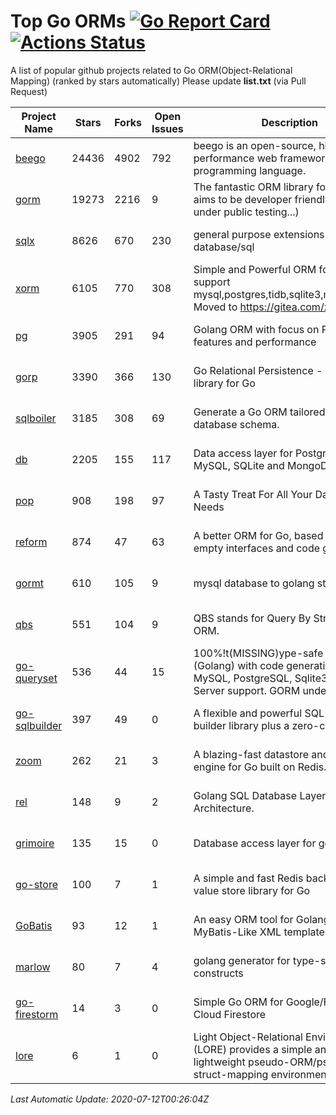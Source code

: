 # Top Go ORMs [![Go Report Card](https://goreportcard.com/badge/github.com/d-tsuji/awesome-go-orms)](https://goreportcard.com/report/github.com/d-tsuji/awesome-go-orms) [![Actions Status](https://github.com/d-tsuji/awesome-go-orms/workflows/CI/badge.svg)](https://github.com/d-tsuji/awesome-go-orms/actions)
A list of popular github projects related to Go ORM(Object-Relational Mapping) (ranked by stars automatically)
Please update **list.txt** (via Pull Request)

| Project Name | Stars | Forks | Open Issues | Description | Last Update |
| ------------ | ----- | ----- | ----------- | ----------- | ----------- |
| [beego](https://github.com/astaxie/beego) | 24436 | 4902 | 792 | beego is an open-source, high-performance web framework for the Go programming language. | 2020-07-11 19:16:48 |
| [gorm](https://github.com/go-gorm/gorm) | 19273 | 2216 | 9 | The fantastic ORM library for Golang, aims to be developer friendly (v2 is under public testing...) | 2020-07-11 21:50:58 |
| [sqlx](https://github.com/jmoiron/sqlx) | 8626 | 670 | 230 | general purpose extensions to golang's database/sql | 2020-07-11 23:58:34 |
| [xorm](https://github.com/go-xorm/xorm) | 6105 | 770 | 308 | Simple and Powerful ORM for Go, support mysql,postgres,tidb,sqlite3,mssql,oracle, Moved to https://gitea.com/xorm/xorm | 2020-07-11 09:06:38 |
| [pg](https://github.com/go-pg/pg) | 3905 | 291 | 94 | Golang ORM with focus on PostgreSQL features and performance | 2020-07-11 22:31:31 |
| [gorp](https://github.com/go-gorp/gorp) | 3390 | 366 | 130 | Go Relational Persistence - an ORM-ish library for Go | 2020-07-09 07:54:49 |
| [sqlboiler](https://github.com/volatiletech/sqlboiler) | 3185 | 308 | 69 | Generate a Go ORM tailored to your database schema. | 2020-07-11 22:24:31 |
| [db](https://github.com/upper/db) | 2205 | 155 | 117 | Data access layer for PostgreSQL, MySQL, SQLite and MongoDB. | 2020-07-09 20:13:11 |
| [pop](https://github.com/gobuffalo/pop) | 908 | 198 | 97 | A Tasty Treat For All Your Database Needs | 2020-07-11 13:06:21 |
| [reform](https://github.com/go-reform/reform) | 874 | 47 | 63 | A better ORM for Go, based on non-empty interfaces and code generation. | 2020-07-08 21:46:38 |
| [gormt](https://github.com/xxjwxc/gormt) | 610 | 105 | 9 | mysql database to golang struct | 2020-07-11 13:37:54 |
| [qbs](https://github.com/coocood/qbs) | 551 | 104 | 9 | QBS stands for Query By Struct. A Go ORM. | 2020-05-25 15:49:13 |
| [go-queryset](https://github.com/jirfag/go-queryset) | 536 | 44 | 15 | 100%!t(MISSING)ype-safe ORM for Go (Golang) with code generation and MySQL, PostgreSQL, Sqlite3, SQL Server support. GORM under the hood. | 2020-06-27 15:22:20 |
| [go-sqlbuilder](https://github.com/huandu/go-sqlbuilder) | 397 | 49 | 0 | A flexible and powerful SQL string builder library plus a zero-config ORM. | 2020-07-09 13:44:20 |
| [zoom](https://github.com/albrow/zoom) | 262 | 21 | 3 | A blazing-fast datastore and querying engine for Go built on Redis. | 2020-07-09 19:28:19 |
| [rel](https://github.com/Fs02/rel) | 148 | 9 | 2 | Golang SQL Database Layer for Layered Architecture. | 2020-07-06 09:09:08 |
| [grimoire](https://github.com/Fs02/grimoire) | 135 | 15 | 0 | Database access layer for golang | 2020-07-09 15:35:41 |
| [go-store](https://github.com/gosuri/go-store) | 100 | 7 | 1 | A simple and fast Redis backed key-value store library for Go | 2020-03-26 16:05:22 |
| [GoBatis](https://github.com/runner-mei/GoBatis) | 93 | 12 | 1 | An easy ORM tool for Golang, support MyBatis-Like XML template SQL | 2020-07-11 02:52:14 |
| [marlow](https://github.com/dadleyy/marlow) | 80 | 7 | 4 | golang generator for type-safe sql api constructs | 2020-05-24 15:23:38 |
| [go-firestorm](https://github.com/jschoedt/go-firestorm) | 14 | 3 | 0 | Simple Go ORM for Google/Firebase Cloud Firestore | 2020-07-08 09:07:10 |
| [lore](https://github.com/abrahambotros/lore) | 6 | 1 | 0 | Light Object-Relational Environment (LORE) provides a simple and lightweight pseudo-ORM/pseudo-struct-mapping environment for Go | 2020-07-01 08:56:52 |

*Last Automatic Update: 2020-07-12T00:26:04Z*